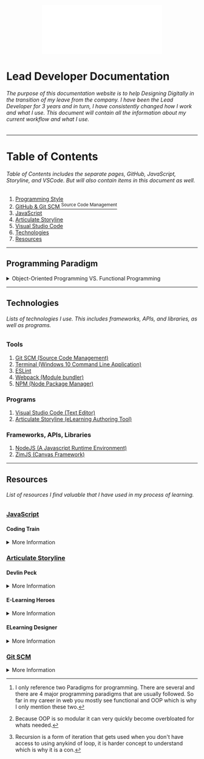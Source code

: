 <p align="center"><img src="./images/ddinc-logo-white.svg" style="width: 33vw"></p>

# Lead Developer Documentation

###### The purpose of this documentation website is to help Designing Digitally in the transition of my leave from the company. I have been the Lead Developer for 3 years and in turn, I have consistently changed how I work and what I use. This document will contain all the information about my current workflow and what I use. 

----

# Table of Contents

###### Table of Contents includes the separate pages, GitHub, JavaScript, Storyline, and VSCode. But will also contain items in this document as well.

1. [Programming Style](#Programming)
2. [GitHub & Git SCM <sup>Source Code Management</sup>](./Github/README.md)
3. [JavaScript](./JavaScript/README.md)
4. [Articulate Storyline](./Storyline/README.md)
5. [Visual Studio Code](./Visual-Studio-Code/README.md)
6. [Technologies](#Technologies)
7. [Resources](#Resources)

---

## Programming Paradigm <a name="Programming"></a>

<details>
<summary>Object-Oriented Programming VS. Functional Programming</summary>
	
**_I will briefly explain the programming paradigms[^1] I follow_**.
	
**_I will not be explaining the differences between these two models that I use, but I will link resources for you to read as both paradigms are not something that can be summarized and still make sense._**
	
I typically follow an [Object-Oriented Programming](https://en.wikipedia.org/wiki/Object-oriented_programming) methodology. Meaning a majority of the time my code uses reusable objects. This method is generally used for full-scale projects.
	
Whereas with [Functional Programming](https://en.wikipedia.org/wiki/Functional_programming) it is a polar opposite, code is not reusable- nor is the data used in functional programming muatble. I will use functional programming for quick turn-around demos, or small projects with tight deadlines.
	
> _There is no right or wrong paradigm to follow. I will create a table below that lists some of the pros/cons between the two. Commonly used in this field of programming._
>
<details>
	<summary> OOP vs FP Pros & Cons </summary>
	
| Object-Oriented Programming | Pros | Cons |  Functional Programming | Pros | Cons |
| --- | --- | --- |  --- | --- | --- |
| Allows Parallel Developement | :heavy_check_mark: | :x: |  Logical | :heavy_check_mark: | :x: |
| Modular Classes which are reusable | :heavy_check_mark: | :x: |  Debugging is easier | :heavy_check_mark: | :x: |
| Coding base is easier to maintain and document | :heavy_check_mark: | :x: | Lazy evaluation | :heavy_check_mark: | :x: |
| It can be inefficient | :x: | :heavy_check_mark: | Combining pure functions | :x: | :heavy_check_mark: |
| It can be too scalable[^2] | :x: | :heavy_check_mark: | Recursion[^3] | :x: | :heavy_check_mark: |
| It can cause duplication | :x: | :heavy_check_mark: | Mathematical terminology | :x: | :heavy_check_mark: |
	
</details>
	
</details>


[^1]: I only reference two Paradigms for programming. There are several and there are 4 major programming paradigms that are usually followed. So far in my career in web you mostly see functional and OOP which is why I only mention these two.
[^2]: Because OOP is so modular it can very quickly become overbloated for whats needed.
[^3]: Recursion is a form of iteration that gets used when you don't have access to using anykind of loop, it is harder concept to understand which is why it is a con.

---

## Technologies <a name="Technologies"></a>

###### Lists of technologies I use. This includes frameworks, APIs, and libraries, as well as programs.


### Tools
1. [Git SCM (Source Code Management)](#gitscm)
2. [Terminal (Windows 10 Command Line Application)](https://www.microsoft.com/store/apps/9n0dx20hk701)
3. [ESLint](https://eslint.org)
4. [Webpack (Module bundler)](https://webpack.js.org/)
5. [NPM (Node Package Manager)](https://www.npmjs.com/)

### Programs
1. [Visual Studio Code (Text Editor)](https://code.visualstudio.com/)
2. [Articulate Storyline (eLearning Authoring Tool)](#storyline)

### Frameworks, APIs, Libraries
1. [NodeJS (A Javascript Runtime Environment)](https://nodejs.org/en/)
2. [ZimJS (Canvas Framework)](https://zimjs.com/)

---

## Resources <a name="Resources"></a>

###### List of resources I find valuable that I have used in my process of learning.

### <u>[JavaScript](https://www.javascript.com/)</u>

#### Coding Train
<details>
<summary>More Information</summary>

Coding Train is a website built by Programmer and Professor [Daniel Shiffman](https://GitHub.com/Shiffman)
	
He teaches several different subjects related to programming. But his [youtube](https://www.youtube.com/channel/UCvjgXvBlbQiydffZU7m1_aw) channel offers some incredible tutorials ranging from absolute beginner-level introductions to building out functional projects.

</details> 

### <u>[Articulate Storyline](https://articulate.com/360)<a name="storyline" ></a></u>

#### Devlin Peck
<details>
<summary>More Information</summary>

Devlin Peck is a popular Articulate Storyline developer, he has a [website](https://www.devlinpeck.com/tutorials) with several useful tutorials.

</details>

#### E-Learning Heroes
<details>
<summary>More Information</summary>

E-Learning Heroes is the community built around Articulate Storyline. There are always good forums of people asking for help with valuable answers being provided. There is also a weekly [Storyline challenge](https://community.articulate.com/hubs/e-learning-challenges) where a challenge is posted and the community will post there submissions, its a great way to see new ways one how someone would do something.

</details>

#### ELearning Designer
<details>
<summary>More Information</summary>

[E-Learning Designer](https://elearningdesigner.com/) is another Storyline Developer who uploads templates, their completed E-Learning Hero Challenges and a few other things.

</details>

### <u>[Git SCM](https://git-scm.com/)<a name="gitscm"></a></u>

<details>
<summary>More Information</summary>

Git SCM is a command-line Source Code Management tool. I will go into more detail in the [GitHub README](./GitHub/GitHub-README.md) file. But I will list resources here I found useful for learning Git SCM.

1. [Git SCM Documentation](https://git-scm.com/docs)
2. [Official Git Tutorial](https://git-scm.com/docs/gittutorial)
3. [Everyday Git](https://git-scm.com/docs/giteveryday)
4. [Git Immersion](https://gitimmersion.com/)
5. [Backlog Git Tutorial](https://backlog.com/git-tutorial/)
</details>